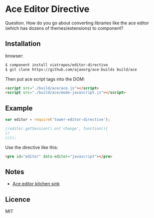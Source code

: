# Ace Editor Directive

Question. How do you go about converting libraries like the ace editor (which has dozens of themes/extensions) to component?

## Installation

browser:

```bash
$ component install viatropos/editor-directive
$ git clone https://github.com/ajaxorg/ace-builds build/ace
```

Then put ace script tags into the DOM:

```html
<script src="./build/ace/ace.js"></script>
<script src="./build/ace/mode-javascript.js"></script>
```

## Example

```js
var editor = require('tower-editor-directive');

//editor.getSession().on('change', function(){
//  
//});
```

Use the directive like this:

```html
<pre id="editor" data-editor="javascript"></pre>
```

## Notes

- [Ace editor kitchen sink](http://ace.ajax.org/build/kitchen-sink.html)

## Licence

MIT